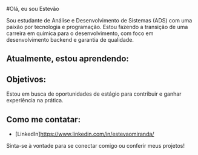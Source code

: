 #Olá, eu sou Estevão

Sou estudante de Análise e Desenvolvimento de Sistemas (ADS) com uma paixão por tecnologia e programação.
Estou fazendo a transição de uma carreira em química para o desenvolvimento, com foco em desenvolvimento backend e garantia de qualidade.

## Atualmente, estou aprendendo:
<link rel="stylesheet" type='text/css' href="https://cdn.jsdelivr.net/gh/devicons/devicon@latest/devicon.min.css" />
          

## Objetivos:
Estou em busca de oportunidades de estágio para contribuir e ganhar experiência na prática.

## Como me contatar:
- [LinkedIn]https://www.linkedin.com/in/estevaomiranda/

Sinta-se à vontade para se conectar comigo ou conferir meus projetos!
